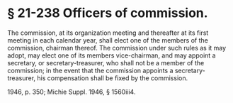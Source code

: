 # § 21-238 Officers of commission.

<p>The commission, at its organization meeting and thereafter at its first meeting in each calendar year, shall elect one of the members of the commission, chairman thereof. The commission under such rules as it may adopt, may elect one of its members vice-chairman, and may appoint a secretary, or secretary-treasurer, who shall not be a member of the commission; in the event that the commission appoints a secretary-treasurer, his compensation shall be fixed by the commission.</p><p>1946, p. 350; Michie Suppl. 1946, § 1560iii4.</p>